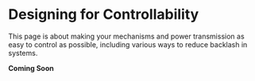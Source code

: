 # Designing for Controllability

This page is about making your mechanisms and power transmission as easy to control as possible, including various ways to reduce backlash in systems.

**Coming Soon**

<br>